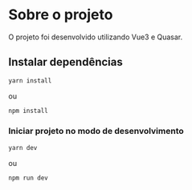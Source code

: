 # Sobre o projeto

O projeto foi desenvolvido utilizando Vue3 e Quasar.

## Instalar dependências
```bash
yarn install
```

ou

```bash
npm install
```

### Iniciar projeto no modo de desenvolvimento
```bash
yarn dev
```

ou

```bash
npm run dev
```

